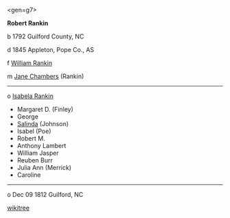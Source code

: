 <gen=g7>

<b>Robert Rankin</b>

b 1792 Guilford County, NC

d 1845 Appleton, Pope Co., AS

f [William Rankin](../g8/william_rankin_1744.md)

m [Jane Chambers](../g8/jane_chambers.md) (Rankin)

<hr>

o [Isabela Rankin](../g7/isabela_rankin.md)

- Margaret D. (Finley)
- George
- [Salinda](../g6/salinda_rankin.md) (Johnson)
- Isabel (Poe)
- Robert M.
- Anthony Lambert
- William Jasper
- Reuben Burr
- Julia Ann (Merrick)
- Caroline

<hr>

o Dec 09 1812 Guilford, NC

[wikitree](https://www.wikitree.com/wiki/Rankin-190)